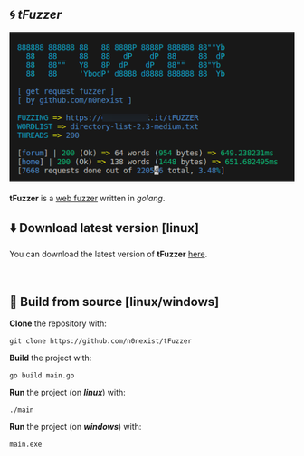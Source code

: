 ## :cyclone: <i>tFuzzer</i>
![alt-text](https://github.com/n0nexist/tFuzzer/blob/main/screenshot.png?raw=true)<br><br>
<b>tFuzzer</b> is a <a href="https://www.thehacker.recipes/web/recon/directory-fuzzing#:~:text=Directory%20fuzzing%20(a.k.a.%20directory%20bruteforcing,attacker%20using%20a%20dictionnary%2Fwordlist.">web fuzzer</a> written in <i>golang</i>.

## :arrow_down: Download latest version [linux]
You can download the latest version of <b>tFuzzer</b> <a href="releases/latest">here</a>.<br><br><br>

## :hammer: Build from source [linux/windows]
<b>Clone</b> the repository with:
```
git clone https://github.com/n0nexist/tFuzzer
```
<b>Build</b> the project with:
```
go build main.go
```
<b>Run</b> the project (on <b><i>linux</i></b>) with:
```
./main
```
<b>Run</b> the project (on <b><i>windows</i></b>) with:
```
main.exe
```
